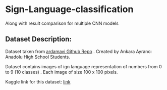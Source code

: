 # Sign-Language-classification
Along with result comparison for multiple CNN models

## Dataset Description:

Dataset taken from [ardamavi Github Repo](https://github.com/ardamavi/Sign-Language-Digits-Dataset) . Created by  Ankara Ayrancı Anadolu High School Students. 

Dataset contains images of ign language representation of numbers from 0 to 9 (10 classes) . Each image of size 100 x 100 pixels. 

Kaggle link for this dataset: [link](https://www.kaggle.com/code/kabilan03/sign-language-classification#Xception)
